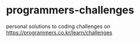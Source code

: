 # programmers-challenges
personal solutions to coding challenges on https://programmers.co.kr/learn/challenges
